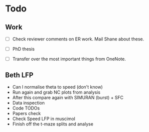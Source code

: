 # Todo


## Work

- [ ] Check reviewer comments on ER work. Mail Shane about these.
- [ ] PhD thesis
- [ ] Transfer over the most important things from OneNote.


## Beth LFP

- Can I normalise theta to speed (don't know)
- Run again and grab NC plots from analysis
- After this compare again with SIMURAN (burst) + SFC
- Data inspection
- Code TODOs
- Papers check
- Check Speed LFP in muscimol
- Finish off the t-maze splits and analyse
